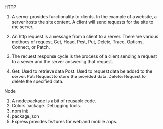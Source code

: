 HTTP

1.  A server provides functionality to clients.  In the example of a website, a server hosts the site content.  A client will send requests for the site to the server.

2.  An http request is a message from a client to a server.  There are various methods of request.  Get, Head, Post, Put, Delete, Trace, Options, Connect, or Patch.

3. The request response cycle is the process of a client sending a request to a server and the server answering that request.

4. Get: Used to retrieve data
Post:  Used to request data be added to the server.
Put: Request to store the provided data.
Delete: Request to delete the specified data.

Node
1. A node package is a bit of reusable code.
2. Colors package. Debugging tools.
3. npm init
4. package.json
5. Express provides features for web and mobile apps.
